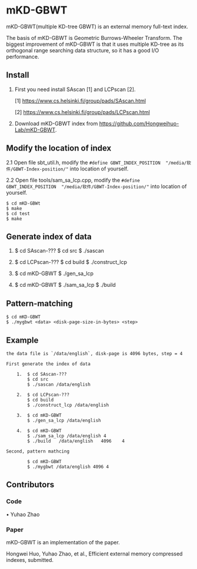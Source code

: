 # mKD-GBWT
mKD-GBWT(multiple KD-tree GBWT) is an external memory full-text index.

The basis of mKD-GBWT is Geometric Burrows-Wheeler Transform. The biggest improvement of mKD-GBWT is that it uses multiple KD-tree as its orthogonal range searching data structure, so it has a good I/O performance.

## Install
1. First you need install SAscan [1] and LCPscan [2].

    [1] https://www.cs.helsinki.fi/group/pads/SAscan.html
    
    [2] https://www.cs.helsinki.fi/group/pads/LCPscan.html

2. Download mKD-GBWT index from https://github.com/Hongweihuo-Lab/mKD-GBWT.

## Modify the location of index
2.1 Open file sbt_util.h, modify the `#define GBWT_INDEX_POSITION  "/media/软件/GBWT-Index-position/"` into location of yourself.

2.2 Open file tools/sam_sa_lcp.cpp, modify the `#define GBWT_INDEX_POSITION  "/media/软件/GBWT-Index-position/"` into location of yourself.

	$ cd mKD-GBWt
	$ make
	$ cd test
	$ make

## Generate index of data
1. 	$ cd SAscan-???
	$ cd src
	$ ./sascan <data>

2.	$ cd LCPscan-???
	$ cd build
	$ ./construct_lcp <data>

3.	$ cd mKD-GBWT
	$ ./gen_sa_lcp <data>

4.	$ cd mKD-GBWT
	$ ./sam_sa_lcp <data> <step>
	$ ./build	<data>	<disk-page-size-in-bytes> <step>

## Pattern-matching
	$ cd mKD-GBWT
	$ ./mygbwt <data> <disk-page-size-in-bytes> <step>

## Example
	the data file is `/data/english`, disk-page is 4096 bytes, step = 4

	First generate the index of data

		1. 	$ cd SAscan-???
			$ cd src
			$ ./sascan /data/english

		2.	$ cd LCPscan-???
			$ cd build
			$ ./construct_lcp /data/english

		3.	$ cd mKD-GBWT
			$ ./gen_sa_lcp /data/english

		4.	$ cd mKD-GBWT
			$ ./sam_sa_lcp /data/english 4
			$ ./build	/data/english	4096  	4

	Second, pattern mathcing
	
			$ cd mKD-GBWT
			$ ./mygbwt /data/english 4096 4

## Contributors
### Code
•	Yuhao Zhao

### Paper
mKD-GBWT is an implementation of the paper.

Hongwei Huo, Yuhao Zhao, et al., Efficient external memory compressed indexes, submitted.
